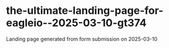 # the-ultimate-landing-page-for-eagleio--2025-03-10-gt374
Landing page generated from form submission on 2025-03-10
